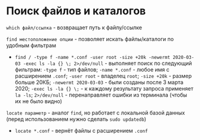 # Поиск файлов и каталогов

`which файл/ссылка` - возвращает путь к файлу/ссылке

`find местоположение опции` - позволяет искать файлы/каталоги по удобным фильтрам

- `find / -type f -name *.conf -user root -size +20k -newermt 2020-03-03 -exec ls -la {} \; 2>/dev/null` - выполняет поиск по следующий фильтрам: `-type f` - тип файлов; `-name *.conf` - любое имя с расширением `.conf`; `-user root` - владелец `root`; `-size +20k` - размер больше 20КБ; `-newermt 2020-03-03` - были созданы после 3 марта 2020; `-exec ls -la {} \;` - к каждому результату запроса применяет `la -ls`; `2>/dev/null` - перенаправляет ошибки из терминала (чтобы их не было видно)

`locate параметр` - аналог `find`, но работает с локальной базой данных (перед использованием нужно сделать `sudo updatedb`)

- `locate *.conf` - вернёт файлы с расширением `.conf`